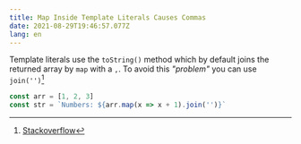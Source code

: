 ```yaml
---
title: Map Inside Template Literals Causes Commas
date: 2021-08-29T19:46:57.077Z
lang: en
---
```


Template literals use the `toString()` method which by default joins the returned array by `map` with a  `,`.
To avoid this _"problem"_ you can use `join('')`[^1]

```js
const arr = [1, 2, 3]
const str = `Numbers: ${arr.map(x => x + 1).join('')}`
```

[^1]: [Stackoverflow](https://stackoverflow.com/questions/45812160/unexpected-comma-using-map)